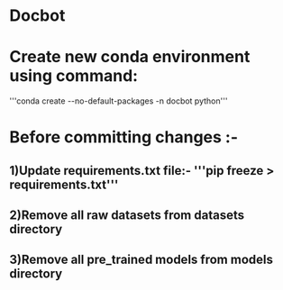 # Docbot

# Create new conda environment using command:
'''conda create --no-default-packages -n docbot python'''

# Before committing changes :-
## 1)Update requirements.txt file:- '''pip freeze > requirements.txt'''
## 2)Remove all raw datasets from datasets directory
## 3)Remove all pre_trained models from models directory
